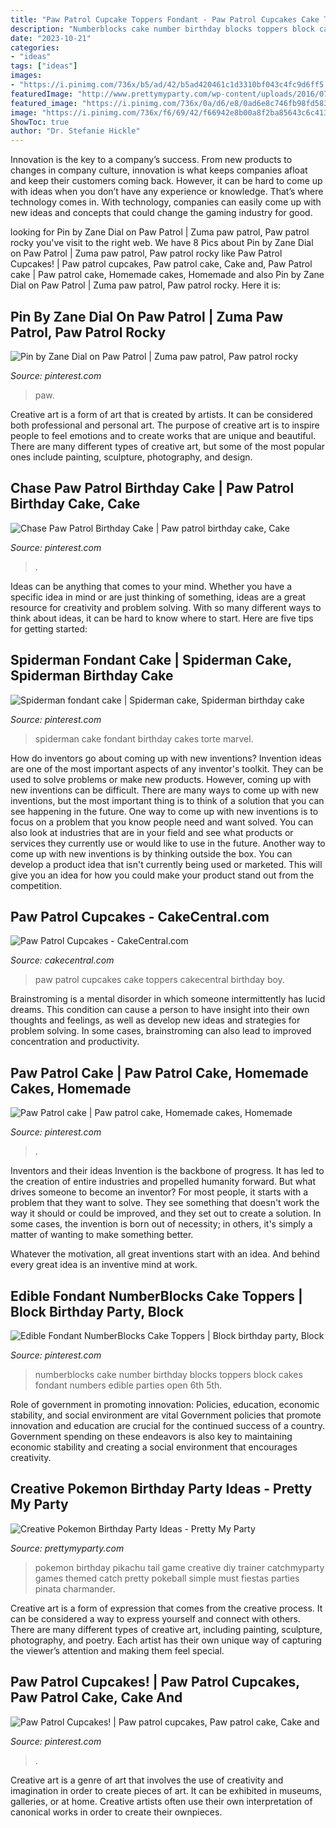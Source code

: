 ```yaml
---
title: "Paw Patrol Cupcake Toppers Fondant - Paw Patrol Cupcakes Cake Toppers Cakecentral Birthday Boy"
description: "Numberblocks cake number birthday blocks toppers block cakes fondant numbers edible parties open 6th 5th"
date: "2023-10-21"
categories:
- "ideas"
tags: ["ideas"]
images:
- "https://i.pinimg.com/736x/b5/ad/42/b5ad420461c1d3310bf043c4fc9d6ff5.jpg"
featuredImage: "http://www.prettymyparty.com/wp-content/uploads/2016/07/pikachu-party-game.jpg"
featured_image: "https://i.pinimg.com/736x/0a/d6/e8/0ad6e8c746fb98fd583452147dc5d01c.jpg"
image: "https://i.pinimg.com/736x/f6/69/42/f66942e8b00a8f2ba85643c6c413f781.jpg"
ShowToc: true
author: "Dr. Stefanie Hickle"
---
```



Innovation is the key to a company’s success. From new products to changes in company culture, innovation is what keeps companies afloat and keep their customers coming back. However, it can be hard to come up with ideas when you don’t have any experience or knowledge. That’s where technology comes in. With technology, companies can easily come up with new ideas and concepts that could change the gaming industry for good.

	

		
looking for Pin by Zane Dial on Paw Patrol | Zuma paw patrol, Paw patrol rocky you've visit to the right web. We have 8 Pics about Pin by Zane Dial on Paw Patrol | Zuma paw patrol, Paw patrol rocky like Paw Patrol Cupcakes! | Paw patrol cupcakes, Paw patrol cake, Cake and, Paw Patrol cake | Paw patrol cake, Homemade cakes, Homemade and also Pin by Zane Dial on Paw Patrol | Zuma paw patrol, Paw patrol rocky. Here it is:
		
    
## Pin By Zane Dial On Paw Patrol | Zuma Paw Patrol, Paw Patrol Rocky

<img loading=lazy src="https://i.pinimg.com/736x/0a/d6/e8/0ad6e8c746fb98fd583452147dc5d01c.jpg" onerror="this.onerror=null;this.src='https://tse3.mm.bing.net/th?id=OIP.v7zxqbEn62W3c3CXOFfOHwHaEE&amp;pid=15.1';" alt="Pin by Zane Dial on Paw Patrol | Zuma paw patrol, Paw patrol rocky">

_Source: pinterest.com_

>paw. 

	

Creative art is a form of art that is created by artists. It can be considered both professional and personal art. The purpose of creative art is to inspire people to feel emotions and to create works that are unique and beautiful. There are many different types of creative art, but some of the most popular ones include painting, sculpture, photography, and design.

    
## Chase Paw Patrol Birthday Cake | Paw Patrol Birthday Cake, Cake

<img loading=lazy src="https://i.pinimg.com/736x/f6/69/42/f66942e8b00a8f2ba85643c6c413f781.jpg" onerror="this.onerror=null;this.src='https://tse4.mm.bing.net/th?id=OIP.1jZUbPwRE13xOwOhc9jYbQHaJ3&amp;pid=15.1';" alt="Chase Paw Patrol Birthday Cake | Paw patrol birthday cake, Cake">

_Source: pinterest.com_

>. 

	

Ideas can be anything that comes to your mind. Whether you have a specific idea in mind or are just thinking of something, ideas are a great resource for creativity and problem solving. With so many different ways to think about ideas, it can be hard to know where to start. Here are five tips for getting started: 

    
## Spiderman Fondant Cake | Spiderman Cake, Spiderman Birthday Cake

<img loading=lazy src="https://i.pinimg.com/736x/26/c8/db/26c8db3a566fb5f73c8dcbbf2cd76f3b.jpg" onerror="this.onerror=null;this.src='https://tse3.mm.bing.net/th?id=OIP.nztDv1y0GO1X8Ac2wp-_AwHaIk&amp;pid=15.1';" alt="Spiderman fondant cake | Spiderman cake, Spiderman birthday cake">

_Source: pinterest.com_

>spiderman cake fondant birthday cakes torte marvel. 

	

How do inventors go about coming up with new inventions?
Invention ideas are one of the most important aspects of any inventor's toolkit. They can be used to solve problems or make new products. However, coming up with new inventions can be difficult. There are many ways to come up with new inventions, but the most important thing is to think of a solution that you can see happening in the future.
One way to come up with new inventions is to focus on a problem that you know people need and want solved. You can also look at industries that are in your field and see what products or services they currently use or would like to use in the future. Another way to come up with new inventions is by thinking outside the box. You can develop a product idea that isn't currently being used or marketed. This will give you an idea for how you could make your product stand out from the competition.

    
## Paw Patrol Cupcakes - CakeCentral.com

<img loading=lazy src="https://cdn001.cakecentral.com/gallery/2015/09/900_QrAZYfb9eA-paw-patrol-cupcakes.jpg" onerror="this.onerror=null;this.src='https://tse4.mm.bing.net/th?id=OIP.UmOz14hzKz0TFqZTIbXd0QHaJ4&amp;pid=15.1';" alt="Paw Patrol Cupcakes - CakeCentral.com">

_Source: cakecentral.com_

>paw patrol cupcakes cake toppers cakecentral birthday boy. 

	

Brainstroming is a mental disorder in which someone intermittently has lucid dreams. This condition can cause a person to have insight into their own thoughts and feelings, as well as develop new ideas and strategies for problem solving. In some cases, brainstroming can also lead to improved concentration and productivity.

    
## Paw Patrol Cake | Paw Patrol Cake, Homemade Cakes, Homemade

<img loading=lazy src="https://i.pinimg.com/originals/ee/51/04/ee5104c5dda3f2cebbaad0d33c7f7a3b.jpg" onerror="this.onerror=null;this.src='https://tse4.mm.bing.net/th?id=OIP._kJBf4Gxs0YdHg2Md3OVgwHaNK&amp;pid=15.1';" alt="Paw Patrol cake | Paw patrol cake, Homemade cakes, Homemade">

_Source: pinterest.com_

>. 

	

Inventors and their ideas
Invention is the backbone of progress. It has led to the creation of entire industries and propelled humanity forward. But what drives someone to become an inventor?
For most people, it starts with a problem that they want to solve. They see something that doesn't work the way it should or could be improved, and they set out to create a solution. In some cases, the invention is born out of necessity; in others, it's simply a matter of wanting to make something better.

Whatever the motivation, all great inventions start with an idea. And behind every great idea is an inventive mind at work.

    
## Edible Fondant NumberBlocks Cake Toppers | Block Birthday Party, Block

<img loading=lazy src="https://i.pinimg.com/736x/b5/ad/42/b5ad420461c1d3310bf043c4fc9d6ff5.jpg" onerror="this.onerror=null;this.src='https://tse3.mm.bing.net/th?id=OIP.ptPPl68lgrERaAKLEIkp4AHaHa&amp;pid=15.1';" alt="Edible Fondant NumberBlocks Cake Toppers | Block birthday party, Block">

_Source: pinterest.com_

>numberblocks cake number birthday blocks toppers block cakes fondant numbers edible parties open 6th 5th. 

	

Role of government in promoting innovation: Policies, education, economic stability, and social environment are vital
Government policies that promote innovation and education are crucial for the continued success of a country. Government spending on these endeavors is also key to maintaining economic stability and creating a social environment that encourages creativity.

    
## Creative Pokemon Birthday Party Ideas - Pretty My Party

<img loading=lazy src="http://www.prettymyparty.com/wp-content/uploads/2016/07/pikachu-party-game.jpg" onerror="this.onerror=null;this.src='https://tse1.mm.bing.net/th?id=OIP.bCek_JBBeHYotsK1TY5Z6AHaJo&amp;pid=15.1';" alt="Creative Pokemon Birthday Party Ideas - Pretty My Party">

_Source: prettymyparty.com_

>pokemon birthday pikachu tail game creative diy trainer catchmyparty games themed catch pretty pokeball simple must fiestas parties pinata charmander. 

	

Creative art is a form of expression that comes from the creative process. It can be considered a way to express yourself and connect with others. There are many different types of creative art, including painting, sculpture, photography, and poetry. Each artist has their own unique way of capturing the viewer’s attention and making them feel special.

    
## Paw Patrol Cupcakes! | Paw Patrol Cupcakes, Paw Patrol Cake, Cake And

<img loading=lazy src="https://i.pinimg.com/originals/dd/5f/df/dd5fdf76ede92f0a654ade67496d0b7c.jpg" onerror="this.onerror=null;this.src='https://tse4.mm.bing.net/th?id=OIP.Vobbs1EQZCxxttOrMUKPsgHaNL&amp;pid=15.1';" alt="Paw Patrol Cupcakes! | Paw patrol cupcakes, Paw patrol cake, Cake and">

_Source: pinterest.com_

>. 

	

Creative art is a genre of art that involves the use of creativity and imagination in order to create pieces of art. It can be exhibited in museums, galleries, or at home. Creative artists often use their own interpretation of canonical works in order to create their ownpieces.

